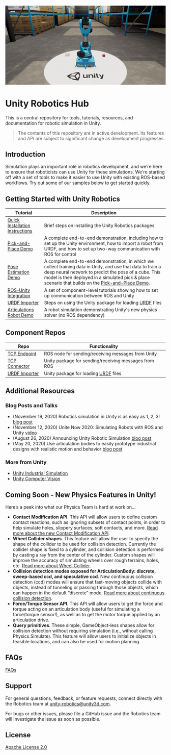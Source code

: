 <p align="center"><img src="images/warehouse.gif"/></p>

# Unity Robotics Hub

This is a central repository for tools, tutorials, resources, and documentation for robotic simulation in Unity.

> The contents of this repository are in active development. Its features and API are subject to significant change as development progresses.

## Introduction

Simulation plays an important role in robotics development, and we’re here to ensure that roboticists can use Unity for these simulations. We're starting off with a set of tools to make it easier to use Unity with existing ROS-based workflows. Try out some of our samples below to get started quickly.

## Getting Started with Unity Robotics

| Tutorial | Description |
|---|---|
| [Quick Installation Instructions](tutorials/quick_setup.md) | Brief steps on installing the Unity Robotics packages |
| [Pick-and-Place Demo](tutorials/pick_and_place/README.md) | A complete end-to-end demonstration, including how to set up the Unity environment, how to import a robot from URDF, and how to set up two-way communication with ROS for control |
| [Pose Estimation Demo](tutorials/pose_estimation/README.md) | A complete end-to-end demonstration, in which we collect training data in Unity, and use that data to train a deep neural network to predict the pose of a cube. This model is then deployed in a simulated pick & place scenario that builds on the [Pick-and-Place Demo](tutorials/pick_and_place/README.md). |
| [ROS–Unity Integration](tutorials/ros_unity_integration/README.md) | A set of component-level tutorials showing how to set up communication between ROS and Unity |
| [URDF Importer](tutorials/urdf_importer/urdf_tutorial.md) | Steps on using the Unity package for loading [URDF](http://wiki.ros.org/urdf) files | 
| [Articulations Robot Demo](https://github.com/Unity-Technologies/articulations-robot-demo) | A robot simulation demonstrating Unity's new physics solver (no ROS dependency)


## Component Repos

| Repo | Functionality |
|---|---|
| [TCP Endpoint](https://github.com/Unity-Technologies/ROS-TCP-Endpoint) | ROS node for sending/receiving messages from Unity |
| [TCP Connector](https://github.com/Unity-Technologies/ROS-TCP-Connector) | Unity package for sending/receiving messages from ROS |
| [URDF Importer](https://github.com/Unity-Technologies/URDF-Importer) | Unity package for loading [URDF](http://wiki.ros.org/urdf) files |



## Additional Resources

### Blog Posts and Talks

- (November 19, 2020) Robotics simulation in Unity is as easy as 1, 2, 3! [blog post](https://blogs.unity3d.com/2020/11/19/robotics-simulation-in-unity-is-as-easy-as-1-2-3/)
- (November 12, 2020)
Unite Now 2020: Simulating Robots with ROS and Unity [video](https://resources.unity.com/unitenow/onlinesessions/simulating-robots-with-ros-and-unity)
- (August 26, 2020)
Announcing Unity Robotic Simulation [blog post](https://unity.com/solutions/automotive-transportation-manufacturing/robotics)
- (May 20, 2020)
Use articulation bodies to easily prototype industrial designs with realistic motion and behavior [blog post](https://blogs.unity3d.com/2020/05/20/use-articulation-bodies-to-easily-prototype-industrial-designs-with-realistic-motion-and-behavior/) 

### More from Unity

- [Unity Industrial Simulation](https://unity.com/products/unity-simulation)
- [Unity Computer Vision](https://unity.com/computer-vision)

## Coming Soon - New Physics Features in Unity!
Here’s a peek into what our Physics Team is hard at work on…

- **Contact Modification API**. This API will allow users to define custom contact reactions, such as ignoring subsets of contact points, in order to help simulate holes, slippery surfaces, soft contacts, and more. [Read more about the new Contact Modification API](https://forum.unity.com/threads/experimental-contacts-modification-api.924809/).
- **Wheel Collider shapes**. This feature will allow the user to specify the shape of the collider to be used for collision detection. Currently the collider shape is fixed to a cylinder, and collision detection is performed by casting a ray from the center of the cylinder. Custom shapes will improve the accuracy of simulating wheels over rough terrains, holes, etc. [Read more about Wheel Collider](https://docs.unity3d.com/Manual/class-WheelCollider.html).
- **Collision detection modes exposed for ArticulationBody: discrete, sweep-based ccd, and speculative ccd**. New continuous collision detection (ccd) modes will ensure that fast-moving objects collide with objects, instead of tunneling or passing through those objects, which can happen in the default “discrete” mode. [Read more about continuous collision detection](https://docs.unity3d.com/Manual/ContinuousCollisionDetection.html).
- **Force/Torque Sensor API**. This API will allow users to get the force and torque acting on an articulation body (useful for simulating a force/torque sensor!), as well as to get the motor torque applied by an articulation drive.
- **Query primitives**. These simple, GameObject-less shapes allow for collision detection without requiring simulation (i.e., without calling Physics.Simulate). This feature will allow users to initialize objects in feasible locations, and can also be used for motion planning.

## FAQs
[FAQs](faq.md)

## Support
For general questions, feedback, or feature requests, connect directly with the Robotics team at [unity-robotics@unity3d.com](mailto:unity-robotics@unity3d.com).

For bugs or other issues, please file a GitHub issue and the Robotics team will investigate the issue as soon as possible.

## License
[Apache License 2.0](LICENSE)